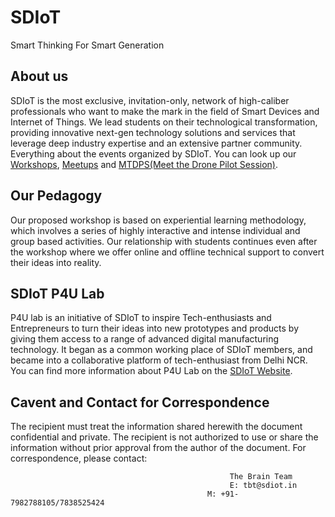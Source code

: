 # SDIoT 
Smart Thinking For Smart Generation

## About us
SDIoT is the most exclusive, invitation-only, network of high-caliber professionals who want to make the mark
in the field of Smart Devices and Internet of Things. We lead students on their technological
transformation, providing innovative next-gen technology solutions and services that leverage deep
industry expertise and an extensive partner community. Everything about the events organized by SDIoT. You can look up our [Workshops](/Workshops), [Meetups](/Meetups) and [MTDPS(Meet the Drone Pilot Session)](MTDPS).

## Our Pedagogy
Our proposed workshop is based on experiential learning methodology, which involves a series of highly interactive and intense individual and group based activities. Our relationship with students continues even after the workshop where we offer online and offline technical support to convert their ideas into reality.

## SDIoT P4U Lab
P4U lab is an initiative of SDIoT to inspire Tech-enthusiasts and Entrepreneurs to turn their ideas into new prototypes and products by giving them access to a range of advanced digital manufacturing technology. It began as a common working place of SDIoT members, and became into a collaborative platform of tech-enthusiast from Delhi NCR. You can find more information about P4U Lab on the [SDIoT Website](http://sdiot.in/).

## Cavent and Contact for Correspondence
The recipient must treat the information shared herewith the document confidential and private. The recipient is not authorized to use or share the information without prior approval from the author of the document. For correspondence, please contact:

                                                     The Brain Team
                                                     E: tbt@sdiot.in
                                                M: +91-7982788105/7838525424

